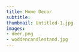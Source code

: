 ```yaml
---
title: Home Decor
subtitle:
thumbnail: Untitled-1.jpg
images:
- deer.png
- woddencandlestand.jpg
---
```

